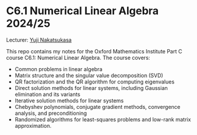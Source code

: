 # C6.1 Numerical Linear Algebra 2024/25
Lecturer: [Yuji Nakatsukasa](https://people.maths.ox.ac.uk/nakatsukasa/)

This repo contains my notes for the Oxford Mathematics Institute Part C course C6.1: Numerical Linear Algebra. The course covers:

- Common problems in linear algebra
- Matrix structure and the singular value decomposition (SVD)
- QR factorization and the QR algorithm for computing eigenvalues
- Direct solution methods for linear systems, including Gaussian elimination and its variants
- Iterative solution methods for linear systems
- Chebyshev polynomials, conjugate gradient methods, convergence analysis, and preconditioning
- Randomized algorithms for least-squares problems and low-rank matrix approximation.
